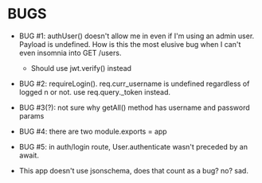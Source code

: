 # BUGS
- BUG #1: authUser() doesn't allow me in even if I'm using an admin user. Payload is undefined. How is this the most elusive bug when I can't even insomnia into GET /users.
    - Should use jwt.verify() instead
- BUG #2: requireLogin(). req.curr_username is undefined regardless of logged n or not. use req.query._token instead.
- BUG #3(?): not sure why getAll() method has username and password params
- BUG #4: there are two module.exports = app
- BUG #5: in auth/login route, User.authenticate wasn't preceded by an await.

- This app doesn't use jsonschema, does that count as a bug? no? sad.
